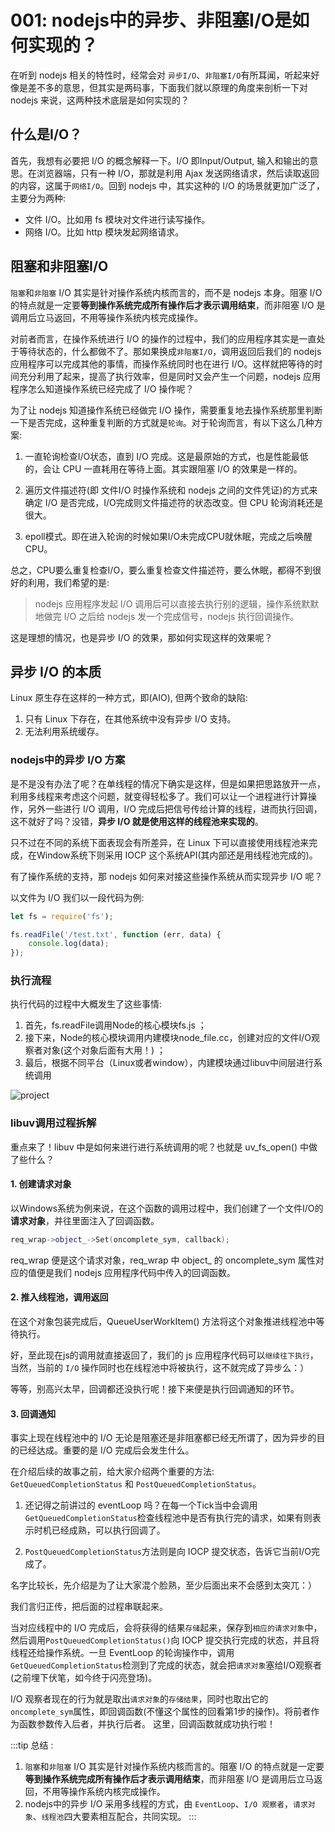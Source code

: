 # 001: nodejs中的异步、非阻塞I/O是如何实现的？

在听到 nodejs 相关的特性时，经常会对 `异步I/O`、`非阻塞I/O`有所耳闻，听起来好像是差不多的意思，但其实是两码事，下面我们就以原理的角度来剖析一下对 nodejs 来说，这两种技术底层是如何实现的？

 ## 什么是I/O？
首先，我想有必要把 I/O 的概念解释一下。I/O 即Input/Output, 输入和输出的意思。在浏览器端，只有一种 I/O，那就是利用 Ajax 发送网络请求，然后读取返回的内容，这属于`网络I/O`。回到 nodejs 中，其实这种的 I/O 的场景就更加广泛了，主要分为两种:
- 文件 I/O。比如用 fs 模块对文件进行读写操作。
- 网络 I/O。比如 http 模块发起网络请求。

## 阻塞和非阻塞I/O
`阻塞`和`非阻塞` I/O 其实是针对操作系统内核而言的，而不是 nodejs 本身。阻塞 I/O 的特点就是一定要**等到操作系统完成所有操作后才表示调用结束**，而非阻塞 I/O 是调用后立马返回，不用等操作系统内核完成操作。

对前者而言，在操作系统进行 I/O 的操作的过程中，我们的应用程序其实是一直处于等待状态的，什么都做不了。那如果换成`非阻塞I/O`，调用返回后我们的 nodejs 应用程序可以完成其他的事情，而操作系统同时也在进行 I/O。这样就把等待的时间充分利用了起来，提高了执行效率，但是同时又会产生一个问题，nodejs 应用程序怎么知道操作系统已经完成了 I/O 操作呢？

为了让 nodejs 知道操作系统已经做完 I/O 操作，需要重复地去操作系统那里判断一下是否完成，这种重复判断的方式就是`轮询`。对于轮询而言，有以下这么几种方案:

1. 一直轮询检查I/O状态，直到 I/O 完成。这是最原始的方式，也是性能最低的，会让 CPU 一直耗用在等待上面。其实跟阻塞 I/O 的效果是一样的。

2. 遍历文件描述符(即 文件I/O 时操作系统和 nodejs 之间的文件凭证)的方式来确定 I/O 是否完成，I/O完成则文件描述符的状态改变。但 CPU 轮询消耗还是很大。

3. epoll模式。即在进入轮询的时候如果I/O未完成CPU就休眠，完成之后唤醒CPU。

总之，CPU要么重复检查I/O，要么重复检查文件描述符，要么休眠，都得不到很好的利用，我们希望的是: 
> nodejs 应用程序发起 I/O 调用后可以直接去执行别的逻辑，操作系统默默地做完 I/O 之后给 nodejs 发一个完成信号，nodejs 执行回调操作。

这是理想的情况，也是异步 I/O 的效果，那如何实现这样的效果呢？

## 异步 I/O 的本质

Linux 原生存在这样的一种方式，即(AIO), 但两个致命的缺陷:

1. 只有 Linux 下存在，在其他系统中没有异步 I/O 支持。
2. 无法利用系统缓存。

### nodejs中的异步 I/O 方案

是不是没有办法了呢？在单线程的情况下确实是这样，但是如果把思路放开一点，利用多线程来考虑这个问题，就变得轻松多了。我们可以让一个进程进行计算操作，另外一些进行 I/O 调用，I/O 完成后把信号传给计算的线程，进而执行回调，这不就好了吗？没错，**异步 I/O 就是使用这样的线程池来实现的**。

只不过在不同的系统下面表现会有所差异，在 Linux 下可以直接使用线程池来完成，在Window系统下则采用 IOCP 这个系统API(其内部还是用线程池完成的)。

有了操作系统的支持，那 nodejs 如何来对接这些操作系统从而实现异步 I/O 呢？

以文件为 I/O 我们以一段代码为例:
```js
let fs = require('fs');

fs.readFile('/test.txt', function (err, data) {
    console.log(data); 
});
```
### 执行流程
执行代码的过程中大概发生了这些事情:

1. 首先，fs.readFile调用Node的核心模块fs.js ；
2. 接下来，Node的核心模块调用内建模块node_file.cc，创建对应的文件I/O观察者对象(这个对象后面有大用！) ；
3. 最后，根据不同平台（Linux或者window），内建模块通过libuv中间层进行系统调用

<img :src="$withBase('/week08/1.jpg')" alt="project"></img>

### libuv调用过程拆解
重点来了！libuv 中是如何来进行进行系统调用的呢？也就是 uv_fs_open() 中做了些什么？

#### 1. 创建请求对象
以Windows系统为例来说，在这个函数的调用过程中，我们创建了一个文件I/O的**请求对象**，并往里面注入了回调函数。
```cpp
req_wrap->object_->Set(oncomplete_sym, callback);
```
req_wrap 便是这个请求对象，req_wrap 中 object_ 的 oncomplete_sym 属性对应的值便是我们 nodejs 应用程序代码中传入的回调函数。

#### 2. 推入线程池，调用返回
在这个对象包装完成后，QueueUserWorkItem() 方法将这个对象推进线程池中等待执行。

好，至此现在js的调用就直接返回了，我们的 js 应用程序代码可以`继续往下执行`，当然，当前的 `I/O` 操作同时也在线程池中将被执行，这不就完成了异步么：）

等等，别高兴太早，回调都还没执行呢！接下来便是执行回调通知的环节。

#### 3. 回调通知

事实上现在线程池中的 I/O 无论是阻塞还是非阻塞都已经无所谓了，因为异步的目的已经达成。重要的是 I/O 完成后会发生什么。

在介绍后续的故事之前，给大家介绍两个重要的方法: `GetQueuedCompletionStatus` 和 `PostQueuedCompletionStatus`。

1. 还记得之前讲过的 eventLoop 吗？在每一个Tick当中会调用`GetQueuedCompletionStatus`检查线程池中是否有执行完的请求，如果有则表示时机已经成熟，可以执行回调了。

2. `PostQueuedCompletionStatus`方法则是向 IOCP 提交状态，告诉它当前I/O完成了。

名字比较长，先介绍是为了让大家混个脸熟，至少后面出来不会感到太突兀：）

我们言归正传，把后面的过程串联起来。

当对应线程中的 I/O 完成后，会将获得的结果`存储`起来，保存到`相应的请求对象`中，然后调用`PostQueuedCompletionStatus()`向 IOCP 提交执行完成的状态，并且将线程还给操作系统。一旦 EventLoop 的轮询操作中，调用`GetQueuedCompletionStatus`检测到了完成的状态，就会把`请求对象`塞给I/O观察者(之前埋下伏笔，如今终于闪亮登场)。

I/O 观察者现在的行为就是取出`请求对象`的`存储结果`，同时也取出它的`oncomplete_sym`属性，即回调函数(不懂这个属性的回看第1步的操作)。将前者作为函数参数传入后者，并执行后者。
这里，回调函数就成功执行啦！

:::tip 总结 :
1. `阻塞`和`非阻塞` I/O 其实是针对操作系统内核而言的。阻塞 I/O 的特点就是一定要**等到操作系统完成所有操作后才表示调用结束**，而非阻塞 I/O 是调用后立马返回，不用等操作系统内核完成操作。
2. nodejs中的异步 I/O 采用多线程的方式，由 `EventLoop`、`I/O 观察者`，`请求对象`、`线程池`四大要素相互配合，共同实现。
:::
